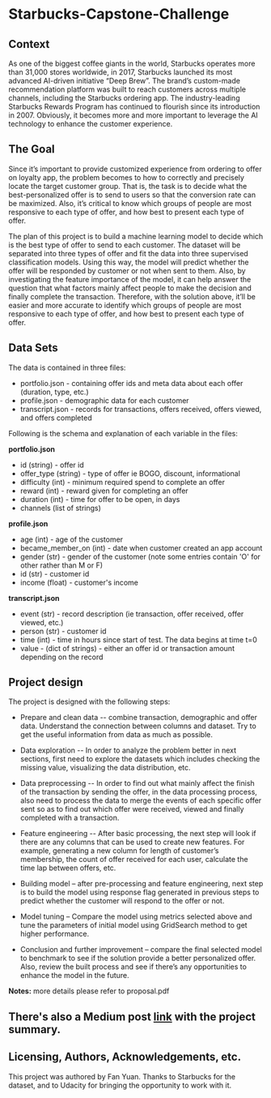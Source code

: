# Starbucks-Capstone-Challenge

## Context
As one of the biggest coffee giants in the world, Starbucks operates more than 31,000 stores worldwide, in 2017, Starbucks launched its most advanced AI-driven initiative “Deep Brew”. The brand’s custom-made recommendation platform was built to reach customers across multiple channels, including the Starbucks ordering app. The industry-leading Starbucks Rewards Program has continued to flourish since its introduction in 2007. Obviously, it becomes more and more important to leverage the AI technology to enhance the customer experience.


## The Goal
Since it’s important to provide customized experience from ordering to offer on loyalty app, the problem becomes to how to correctly and precisely locate the target customer group. That is, the task is to decide what the best-personalized offer is to send to users so that the conversion rate can be maximized. Also, it’s critical to know which groups of people are most responsive to each type of offer, and how best to present each type of offer.

The plan of this project is to build a machine learning model to decide which is the best type of offer to send to each customer. The dataset will be separated into three types of offer and fit the data into three supervised classification models. Using this way, the model will predict whether the offer will be responded by customer or not when sent to them. Also, by investigating the feature importance of the model, it can help answer the question that what factors mainly affect people to make the decision and finally complete the transaction. Therefore, with the solution above, it’ll be easier and more accurate to identify which groups of people are most responsive to each type of offer, and how best to present each type of offer.


## Data Sets

The data is contained in three files:

* portfolio.json - containing offer ids and meta data about each offer (duration, type, etc.)
* profile.json - demographic data for each customer
* transcript.json - records for transactions, offers received, offers viewed, and offers completed

Following is the schema and explanation of each variable in the files:

**portfolio.json**
* id (string) - offer id
* offer_type (string) - type of offer ie BOGO, discount, informational
* difficulty (int) - minimum required spend to complete an offer
* reward (int) - reward given for completing an offer
* duration (int) - time for offer to be open, in days
* channels (list of strings)

**profile.json**
* age (int) - age of the customer 
* became_member_on (int) - date when customer created an app account
* gender (str) - gender of the customer (note some entries contain 'O' for other rather than M or F)
* id (str) - customer id
* income (float) - customer's income

**transcript.json**
* event (str) - record description (ie transaction, offer received, offer viewed, etc.)
* person (str) - customer id
* time (int) - time in hours since start of test. The data begins at time t=0
* value - (dict of strings) - either an offer id or transaction amount depending on the record

## Project design
The project is designed with the following steps:

- Prepare and clean data -- combine transaction, demographic and offer data. Understand the connection between columns and dataset. Try to get the useful information from data as much as possible.  

- Data exploration -- In order to analyze the problem better in next sections, first need to explore the datasets which includes checking the missing value, visualizing the data distribution, etc.  

- Data preprocessing -- In order to find out what mainly affect the finish of the transaction by sending the offer, in the data processing process, also need to process the data to merge the events of each specific offer sent so as to find out which offer were received, viewed and finally completed with a transaction.  

- Feature engineering -- After basic processing, the next step will look if there are any columns that can be used to create new features. For example, generating a new column for length of customer’s membership, the count of offer received for each user, calculate the time lap between offers, etc.  

- Building model – after pre-processing and feature engineering, next step is to build the model using response flag generated in previous steps to predict whether the customer will respond to the offer or not.  

- Model tuning – Compare the model using metrics selected above and tune the parameters of initial model using GridSearch method to get higher performance.  

- Conclusion and further improvement – compare the final selected model to benchmark to see if the solution provide a better personalized offer. Also, review the built process and see if there’s any opportunities to enhance the model in the future.  

__Notes:__ more details please refer to proposal.pdf


## There's also a Medium post [link](https://medium.com/@yfan941101/how-to-send-out-starbucks-offer-in-a-smart-way-9321cbf3ee4d) with the project summary.

## Licensing, Authors, Acknowledgements, etc.
This project was authored by Fan Yuan.
Thanks to Starbucks for the dataset, and to Udacity for bringing the opportunity to work with it.


